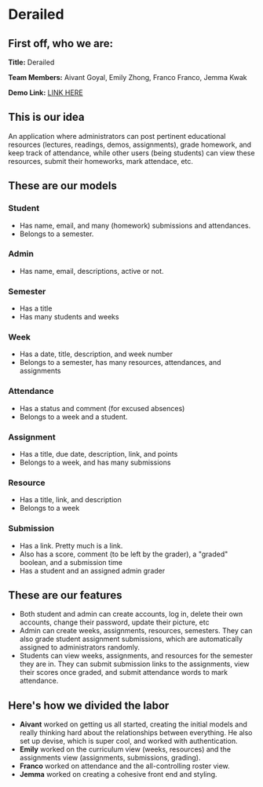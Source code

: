 # Derailed

## First off, who we are:
**Title:** Derailed

**Team Members:** Aivant Goyal, Emily Zhong, Franco Franco, Jemma Kwak

**Demo Link:** [LINK HERE](https://www.google.com)

## This is our idea
An application where administrators can post pertinent educational resources (lectures, readings, demos, assignments), grade homework, and keep track of attendance, while other users (being students) can view these resources, submit their homeworks, mark attendace, etc.

## These are our models
### Student
* Has name, email, and many (homework) submissions and attendances.
* Belongs to a semester.

### Admin
* Has name, email, descriptions, active or not.

### Semester
* Has a title
* Has many students and weeks

### Week
* Has a date, title, description, and week number
* Belongs to a semester, has many resources, attendances, and assignments

### Attendance
* Has a status and comment (for excused absences)
* Belongs to a week and a student.

### Assignment
* Has a title, due date, description, link, and points
* Belongs to a week, and has many submissions

### Resource
* Has a title, link, and description
* Belongs to a week

### Submission
* Has a link. Pretty much is a link.
* Also has a score, comment (to be left by the grader), a "graded" boolean, and a submission time
* Has a student and an assigned admin grader

## These are our features
- Both student and admin can create accounts, log in, delete their own accounts, change their password, update their picture, etc
- Admin can create weeks, assignments, resources, semesters. They can also grade student assignment submissions, which are automatically assigned to administrators randomly.
- Students can view weeks, assignments, and resources for the semester they are in. They can submit submission links to the assignments, view their scores once graded, and submit attendance words to mark attendance.

## Here's how we divided the labor
- **Aivant** worked on getting us all started, creating the initial models and really thinking hard about the relationships between everything. He also set up devise, which is super cool, and worked with authentication.
- **Emily** worked on the curriculum view (weeks, resources) and the assignments view (assignments, submissions, grading).
- **Franco** worked on attendance and the all-controlling roster view.
- **Jemma** worked on creating a cohesive front end and styling.
